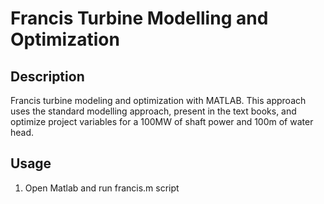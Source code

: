 # Francis Turbine Modelling and Optimization

## Description

Francis turbine modeling and optimization with MATLAB. This approach uses the standard modelling approach, present in the text books, and optimize project variables for a 100MW of shaft power and 100m of water head.

## Usage

1. Open Matlab and run francis.m script
